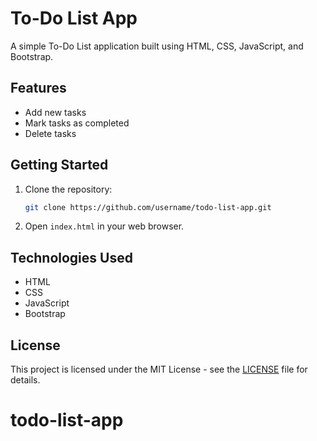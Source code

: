 # To-Do List App

A simple To-Do List application built using HTML, CSS, JavaScript, and Bootstrap.

## Features

- Add new tasks
- Mark tasks as completed
- Delete tasks

## Getting Started

1. Clone the repository:
    ```bash
    git clone https://github.com/username/todo-list-app.git
    ```
2. Open `index.html` in your web browser.

## Technologies Used

- HTML
- CSS
- JavaScript
- Bootstrap

## License

This project is licensed under the MIT License - see the [LICENSE](LICENSE) file for details.
# todo-list-app
